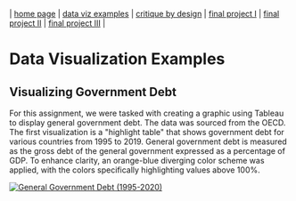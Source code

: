 | [home page](https://belen-tc.github.io/BelenT-dataviz-portfolio/) | [data viz examples](dataviz-examples) | [critique by design](critique-by-design) | [final project I](final-project-part-one) | [final project II](final-project-part-two) | [final project III](final-project-part-three) |

# Data Visualization Examples

## Visualizing Government Debt
For this assignment, we were tasked with creating a graphic using Tableau to display general government debt. The data was sourced from the OECD. The first visualization is a "highlight table" that shows government debt for various countries from 1995 to 2019. General government debt is measured as the gross debt of the general government expressed as a percentage of GDP. To enhance clarity, an orange-blue diverging color scheme was applied, with the colors specifically highlighting values above 100%.

<div class='tableauPlaceholder' id='viz1737919639866' style='position: relative'><noscript><a href='#'><img alt='General Government Debt (1995-2020) ' src='https:&#47;&#47;public.tableau.com&#47;static&#47;images&#47;Ge&#47;GeneralGovernmentDebt1995-2019&#47;GeneralGovernmentDebt1995-2020&#47;1_rss.png' style='border: none' /></a></noscript><object class='tableauViz'  style='display:none;'><param name='host_url' value='https%3A%2F%2Fpublic.tableau.com%2F' /> <param name='embed_code_version' value='3' /> <param name='site_root' value='' /><param name='name' value='GeneralGovernmentDebt1995-2019&#47;GeneralGovernmentDebt1995-2020' /><param name='tabs' value='no' /><param name='toolbar' value='yes' /><param name='static_image' value='https:&#47;&#47;public.tableau.com&#47;static&#47;images&#47;Ge&#47;GeneralGovernmentDebt1995-2019&#47;GeneralGovernmentDebt1995-2020&#47;1.png' /> <param name='animate_transition' value='yes' /><param name='display_static_image' value='yes' /><param name='display_spinner' value='yes' /><param name='display_overlay' value='yes' /><param name='display_count' value='yes' /><param name='language' value='en-US' /><param name='filter' value='publish=yes' /></object></div>                <script type='text/javascript'>                    
var divElement = document.getElementById('viz1737919639866');                    
var vizElement = divElement.getElementsByTagName('object')[0];                    vizElement.style.width='100%';vizElement.style.height=(divElement.offsetWidth*0.75)+'px';                    
var scriptElement = document.createElement('script');                    scriptElement.src = 'https://public.tableau.com/javascripts/api/viz_v1.js';                    vizElement.parentNode.insertBefore(scriptElement, vizElement);                </script>
